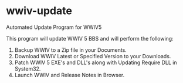 # wwiv-update
Automated Update Program for WWIV5

This program will update WWIV 5 BBS and will perform the following:<br>
1) Backup WWIV to a Zip file in your Documents.<br>
2) Download WWIV Latest or Specified Version to your Downloads.<br>
3) Patch WWIV 5 EXE's and DLL's along with Updating Require DLL in System32.<br>
4) Launch WWIV and Release Notes in Browser.<br>
